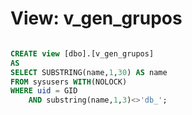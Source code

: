 # View: v_gen_grupos

```sql

CREATE view [dbo].[v_gen_grupos] 
AS
SELECT SUBSTRING(name,1,30) AS name 
FROM sysusers WITH(NOLOCK)
WHERE uid = GID 
	AND substring(name,1,3)<>'db_';

```
